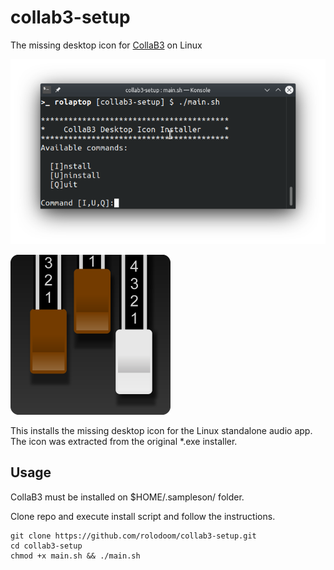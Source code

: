 # collab3-setup
The missing desktop icon for [CollaB3](https://sampleson.com/collab3-free-tonewheel-organ.html) on Linux

![Screenshot](screenshot.png "Screenshot")

![Desktop Icon](local/share/icons/hicolor/256x256/apps/CollaB3.png "Desktop Icon")

This installs the missing desktop icon for the Linux standalone audio app. The icon was extracted from the original *.exe installer.

## Usage
CollaB3 must be installed on $HOME/.sampleson/ folder.

Clone repo and execute install script and follow the instructions.

    git clone https://github.com/rolodoom/collab3-setup.git
    cd collab3-setup
    chmod +x main.sh && ./main.sh
